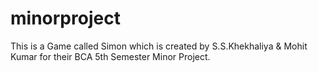 # minorproject
This is a Game called Simon which is created by S.S.Khekhaliya &amp; Mohit Kumar for their BCA 5th Semester Minor Project.
